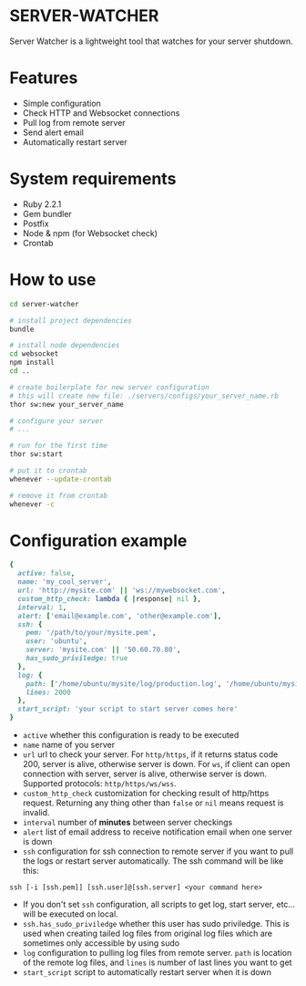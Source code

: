 # SERVER-WATCHER

Server Watcher is a lightweight tool that watches for your server shutdown.

# Features
- Simple configuration
- Check HTTP and Websocket connections
- Pull log from remote server
- Send alert email
- Automatically restart server

# System requirements
- Ruby 2.2.1
- Gem bundler
- Postfix
- Node & npm (for Websocket check)
- Crontab

# How to use
```sh
cd server-watcher

# install project dependencies
bundle

# install node dependencies
cd websocket
npm install
cd ..

# create boilerplate for new server configuration
# this will create new file: ./servers/configs/your_server_name.rb 
thor sw:new your_server_name

# configure your server
# ...

# run for the first time
thor sw:start

# put it to crontab
whenever --update-crontab

# remove it from crontab
whenever -c
```

# Configuration example
```ruby
{
  active: false,
  name: 'my_cool_server',
  url: 'http://mysite.com' || 'ws://mywebsocket.com',
  custom_http_check: lambda { |response| nil },
  interval: 1,
  alert: ['email@example.com', 'other@example.com'],
  ssh: {
    pem: '/path/to/your/mysite.pem',
    user: 'ubuntu',
    server: 'mysite.com' || '50.60.70.80',
    has_sudo_priviledge: true
  },
  log: {
    path: ['/home/ubuntu/mysite/log/production.log', '/home/ubuntu/mysite/log/other.log'],
    lines: 2000
  },
  start_script: 'your script to start server comes here'
}
```

- `active` whether this configuration is ready to be executed
- `name` name of you server
- `url` url to check your server. For `http/https`, if it returns status code 200, server is alive, otherwise server is down. For `ws`, if client can open connection with server, server is alive, otherwise server is down. Supported protocols: `http/https/ws/wss`.
- `custom_http_check` customization for checking result of http/https request. Returning any thing other than `false` or `nil` means request is invalid. 
- `interval` number of **minutes** between server checkings
- `alert` list of email address to receive notification email when one server is down
- `ssh` configuration for ssh connection to remote server if you want to pull the logs or restart server automatically. The ssh command will be like this:
```
ssh [-i [ssh.pem]] [ssh.user]@[ssh.server] <your command here>
```
- If you don't set `ssh` configuration, all scripts to get log, start server, etc... will be executed on local.
- `ssh.has_sudo_priviledge` whether this user has sudo priviledge. This is used when creating tailed log files from original log files which are sometimes only accessible by using sudo
- `log` configuration to pulling log files from remote server. `path` is location of the remote log files, and `lines` is number of last lines you want to get
- `start_script` script to automatically restart server when it is down
